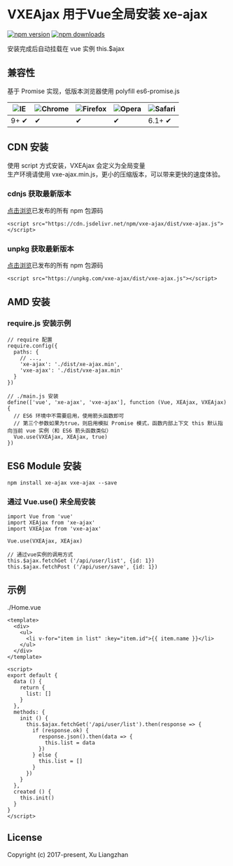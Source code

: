 # VXEAjax 用于Vue全局安装 xe-ajax

[![npm version](https://img.shields.io/npm/v/vxe-ajax.svg?style=flat-square)](https://www.npmjs.org/package/vxe-ajax)
[![npm downloads](https://img.shields.io/npm/dm/vxe-ajax.svg?style=flat-square)](http://npm-stat.com/charts.html?package=vxe-ajax)

安装完成后自动挂载在 vue 实例 this.$ajax

## 兼容性
基于 Promise 实现，低版本浏览器使用 polyfill es6-promise.js  

![IE](https://raw.github.com/alrra/browser-logos/master/src/archive/internet-explorer_9-11/internet-explorer_9-11_48x48.png) | ![Chrome](https://raw.github.com/alrra/browser-logos/master/src/chrome/chrome_48x48.png) | ![Firefox](https://raw.github.com/alrra/browser-logos/master/src/firefox/firefox_48x48.png) | ![Opera](https://raw.github.com/alrra/browser-logos/master/src/opera/opera_48x48.png) | ![Safari](https://raw.github.com/alrra/browser-logos/master/src/safari/safari_48x48.png)
--- | --- | --- | --- | --- |
9+ ✔ | ✔ | ✔ | ✔ | 6.1+ ✔ |

## CDN 安装
使用 script 方式安装，VXEAjax 会定义为全局变量  
生产环境请使用 vxe-ajax.min.js，更小的压缩版本，可以带来更快的速度体验。
### cdnjs 获取最新版本
[点击浏览](https://cdn.jsdelivr.net/npm/vxe-ajax/)已发布的所有 npm 包源码
``` shell
<script src="https://cdn.jsdelivr.net/npm/vxe-ajax/dist/vxe-ajax.js"></script>
```
### unpkg 获取最新版本
[点击浏览](https://unpkg.com/vxe-ajax/)已发布的所有 npm 包源码
``` shell
<script src="https://unpkg.com/vxe-ajax/dist/vxe-ajax.js"></script>
```

## AMD 安装
### require.js 安装示例
``` shell
// require 配置
require.config({
  paths: {
    // ...,
    'xe-ajax': './dist/xe-ajax.min',
    'vxe-ajax': './dist/vxe-ajax.min'
  }
})

// ./main.js 安装
define(['vue', 'xe-ajax', 'vxe-ajax'], function (Vue, XEAjax, VXEAjax) {
  // ES6 环境中不需要启用，使用箭头函数即可
  // 第三个参数如果为true，则启用模拟 Promise 模式，函数内部上下文 this 默认指向当前 vue 实例（和 ES6 箭头函数类似）
  Vue.use(VXEAjax, XEAjax, true)
})
```

## ES6 Module 安装
``` shell
npm install xe-ajax vxe-ajax --save
```

### 通过 Vue.use() 来全局安装
``` shell
import Vue from 'vue'
import XEAjax from 'xe-ajax'
import VXEAjax from 'vxe-ajax'

Vue.use(VXEAjax, XEAjax)

// 通过vue实例的调用方式
this.$ajax.fetchGet ('/api/user/list', {id: 1})
this.$ajax.fetchPost ('/api/user/save', {id: 1})
```

## 示例
./Home.vue
``` shell
<template>
  <div>
    <ul>
      <li v-for="item in list" :key="item.id">{{ item.name }}</li>
    </ul>
  </div>
</template>

<script>
export default {
  data () {
    return {
      list: []
    }
  },
  methods: {
    init () {
      this.$ajax.fetchGet('/api/user/list').then(response => {
        if (response.ok) {
          response.json().then(data => {
            this.list = data
          })
        } else {
          this.list = []
        }
      })
    }
  },
  created () {
    this.init()
  }
}
</script>
```

## License
Copyright (c) 2017-present, Xu Liangzhan